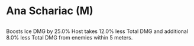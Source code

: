 # Ana Schariac (M)

## 

Boosts Ice DMG by 25.0% Host takes 12.0% less Total DMG and additional 8.0% less Total DMG from enemies within 5 meters.